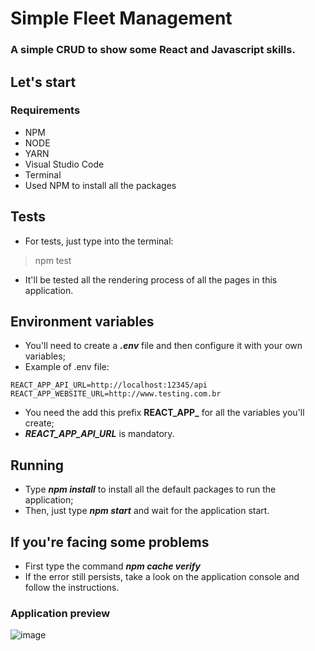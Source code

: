 # Simple Fleet Management
### A simple CRUD to show some React and Javascript skills.

## Let's start
### Requirements
- NPM
- NODE
- YARN
- Visual Studio Code
- Terminal
- Used NPM to install all the packages

## Tests
- For tests, just type into the terminal:
> npm test
- It'll be tested all the rendering process of all the pages in this application.

## Environment variables
- You'll need to create a ***.env*** file and then configure it with your own variables;
- Example of .env file:
~~~
REACT_APP_API_URL=http://localhost:12345/api
REACT_APP_WEBSITE_URL=http://www.testing.com.br
~~~
- You need the add this prefix **REACT_APP_** for all the variables you'll create;
- ***REACT_APP_API_URL*** is mandatory.

## Running
- Type ***npm install*** to install all the default packages to run the application;
- Then, just type ***npm start*** and wait for the application start.

## If you're facing some problems
- First type the command ***npm cache verify***
- If the error still persists, take a look on the application console and follow the instructions.


### Application preview
<img src="https://i.ibb.co/DtWtMrK/image.jpg" alt="image" border="0">

